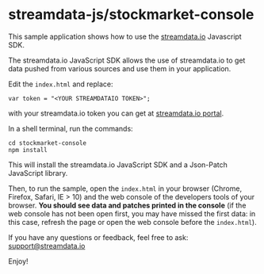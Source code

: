 # streamdata-js/stockmarket-console

This sample application shows how to use the <a href="http://streamdata.io" target="_blank">streamdata.io</a> Javascript SDK.

The streamdata.io JavaScript SDK allows the use of streamdata.io to get data pushed from various sources and use them in your application.

Edit the `index.html` and replace:

`var token = "<YOUR STREAMDATAIO TOKEN>";`

with your streamdata.io token you can get at <a href="https://portal.streamdata.io/" target="_blank">streamdata.io portal</a>.

In a shell terminal, run the commands:

```
cd stockmarket-console
npm install
```

This will install the streamdata.io JavaScript SDK and a Json-Patch JavaScript library.

Then, to run the sample, open the `index.html` in your browser (Chrome, Firefox, Safari, IE > 10) and the web console of the developers tools of your browser.
**You should see data and patches printed in the console** (if the web console has not been open first, you may have missed the first data: in this case, refresh the page or open the web console before the `index.html`).

If you have any questions or feedback, feel free to ask: <a href="mailto://support@streamdata.io">support@streamdata.io</a>

Enjoy!
